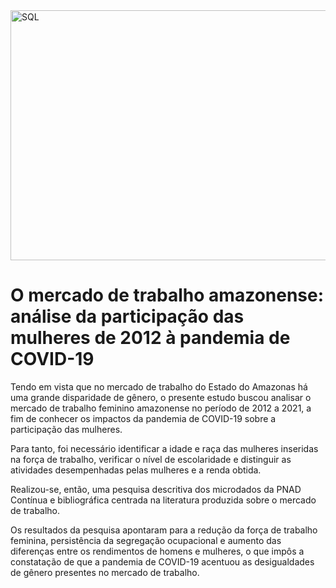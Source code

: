 <img align="center" alt="SQL" height="400" width="1100" src="https://github.com/user-attachments/assets/0961b85c-d512-4134-a09f-439aa71d14ff">

# O mercado de trabalho amazonense: análise da participação das mulheres de 2012 à pandemia de COVID-19

Tendo em vista que no mercado de trabalho do Estado do Amazonas há uma grande disparidade de gênero, o presente estudo buscou analisar o mercado de trabalho feminino amazonense no período de 2012 a 2021, a fim de conhecer os impactos da pandemia de COVID-19 sobre a participação das mulheres.

Para tanto, foi necessário identificar a idade e raça das mulheres inseridas na força de trabalho, verificar o nível de escolaridade e distinguir as atividades desempenhadas pelas mulheres e a renda obtida.

Realizou-se, então, uma pesquisa descritiva dos microdados da PNAD Contínua e bibliográfica centrada na literatura produzida sobre o mercado de trabalho.

Os resultados da pesquisa apontaram para a redução da força de trabalho feminina, persistência da segregação ocupacional e aumento das diferenças entre os rendimentos de homens e mulheres, o que impôs a constatação de que a pandemia de COVID-19 acentuou as desigualdades de gênero presentes no mercado de trabalho.

